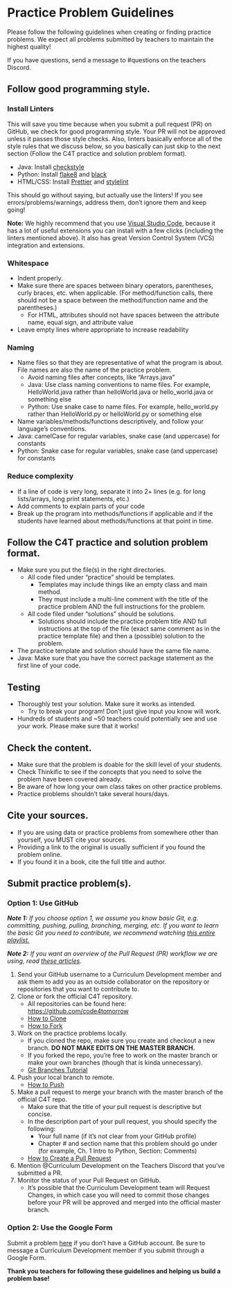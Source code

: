 # Practice Problem Guidelines
Please follow the following guidelines when creating or finding practice problems. We expect all problems submitted by teachers to maintain the highest quality!

If you have questions, send a message to #questions on the teachers Discord.

## Follow good programming style.
### Install Linters
This will save you time because when you submit a pull request (PR) on GitHub, we check for good programming style. Your PR will not be approved unless it passes those style checks. Also, linters basically enforce all of the style rules that we discuss below, so you basically can just skip to the next section (Follow the C4T practice and solution problem format).

* Java: Install [checkstyle](https://checkstyle.org/)
* Python: Install [flake8](https://flake8.pycqa.org/en/latest/) and [black](https://black.readthedocs.io/en/stable/)
* HTML/CSS: Install [Prettier](https://prettier.io/) and [stylelint](https://stylelint.io/)

This should go without saying, but actually use the linters! If you see errors/problems/warnings, address them, don’t ignore them and keep going!

**Note:** We highly recommend that you use [Visual Studio Code](https://code.visualstudio.com/download), because it has a lot of useful extensions you can install with a few clicks (including the linters mentioned above). It also has great Version Control System (VCS) integration and extensions.

### Whitespace
* Indent properly.
* Make sure there are spaces between binary operators, parentheses, curly braces, etc. when applicable. (For method/function calls, there should not be a space between the method/function name and the parentheses.)
  * For HTML, attributes should not have spaces between the attribute name, equal sign, and attribute value
* Leave empty lines where appropriate to increase readability

### Naming
* Name files so that they are representative of what the program is about. File names are also the name of the practice problem.
  * Avoid naming files after concepts, like “Arrays.java”
  * Java: Use class naming conventions to name files. For example, HelloWorld.java rather than helloWorld.java or hello_world.java or something else
  * Python: Use snake case to name files. For example, hello_world.py rather than HelloWorld.py or helloWorld.py or something else
* Name variables/methods/functions descriptively, and follow your language’s conventions.
 * Java: camelCase for regular variables, snake case (and uppercase) for constants
 * Python: Snake case for regular variables, snake case (and uppercase) for constants

### Reduce complexity
* If a line of code is very long, separate it into 2+ lines (e.g. for long lists/arrays, long print statements, etc.)
* Add comments to explain parts of your code
* Break up the program into methods/functions if applicable and if the students have learned about methods/functions at that point in time.

## Follow the C4T practice and solution problem format.
* Make sure you put the file(s) in the right directories.
  * All code filed under “practice” should be templates.
    * Templates may include things like an empty class and main method.
    * They must include a multi-line comment with the title of the practice problem AND the full instructions for the problem.
  * All code filed under “solutions” should be solutions.
    * Solutions should include the practice problem title AND full instructions at the top of the file (exact same comment as in the practice template file) and then a (possible) solution to the problem.
* The practice template and solution should have the same file name.
* Java: Make sure that you have the correct package statement as the first line of your code.

## Testing
* Thoroughly test your solution. Make sure it works as intended.
  * Try to break your program! Don’t just give input you know will work.
* Hundreds of students and ~50 teachers could potentially see and use your work. Please make sure that it works!

## Check the content.
* Make sure that the problem is doable for the skill level of your students.
* Check Thinkific to see if the concepts that you need to solve the problem have been covered already.
* Be aware of how long your own class takes on other practice problems.
* Practice problems shouldn’t take several hours/days.

## Cite your sources.
* If you are using data or practice problems from somewhere other than yourself, you MUST cite your sources. 
* Providing a link to the original is usually sufficient if you found the problem online. 
* If you found it in a book, cite the full title and author.

## Submit practice problem(s).

### Option 1: Use GitHub
***Note 1:** If you choose option 1, we assume you know basic Git, e.g. committing, pushing, pulling, branching, merging, etc. If you want to learn the basic Git you need to contribute, we recommend watching [this entire playlist.](https://www.youtube.com/watch?v=3RjQznt-8kE&list=PL4cUxeGkcC9goXbgTDQ0n_4TBzOO0ocPR&index=1)*

***Note 2:** If you want an overview of the Pull Request (PR) workflow we are using, read [these articles](https://help.github.com/en/github/collaborating-with-issues-and-pull-requests/proposing-changes-to-your-work-with-pull-requests).*

1. Send your GitHub username to a Curriculum Development member and ask them to add you as an outside collaborator on the repository or repositories that you want to contribute to.
2. Clone or fork the official C4T repository.
    * All repositories can be found here: https://github.com/code4tomorrow
    * [How to Clone](https://help.github.com/en/github/creating-cloning-and-archiving-repositories/cloning-a-repository)
    * [How to Fork](https://help.github.com/en/github/getting-started-with-github/fork-a-repo)
3. Work on the practice problems locally.
    * If you cloned the repo, make sure you create and checkout a new branch. **DO NOT MAKE EDITS ON THE MASTER BRANCH.**
    * If you forked the repo, you’re free to work on the master branch or make your own branches (though that is kinda unnecessary).
    * [Git Branches Tutorial](https://www.atlassian.com/git/tutorials/using-branches)
4. Push your local branch to remote.
    * [How to Push](https://help.github.com/en/github/using-git/pushing-commits-to-a-remote-repository)
5. Make a pull request to merge your branch with the master branch of the official C4T repo.
    * Make sure that the title of your pull request is descriptive but concise.
    * In the description part of your pull request, you should specify the following:
      * Your full name (if it’s not clear from your GitHub profile)
      * Chapter # and section name that this problem should go under (for example, Ch. 1 Intro to Python, Section: Comments)
    * [How to Create a Pull Request](https://help.github.com/en/github/collaborating-with-issues-and-pull-requests/creating-a-pull-request)
6. Mention @Curriculum Development on the Teachers Discord that you’ve submitted a PR.
7. Monitor the status of your Pull Request on GitHub. 
    * It’s possible that the Curriculum Development team will Request Changes, in which case you will need to commit those changes before your PR will be approved and merged into the official master branch.

### Option 2: Use the Google Form
Submit a problem [here](https://forms.gle/hDWrPRG3HuAgUdCJ9) if you don’t have a GitHub account. Be sure to message a Curriculum Development member if you submit through a Google Form.


**Thank you teachers for following these guidelines and helping us build a problem base!**
